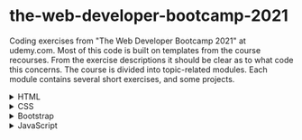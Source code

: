 # the-web-developer-bootcamp-2021

Coding exercises from "The Web Developer Bootcamp 2021" at udemy.com. 
Most of this code is built on templates from the course recourses. From the exercise descriptions it should be clear as to what code this concerns. The course is divided into topic-related modules. Each module contains several short exercises, and some projects. 

<details>
<summary>HTML</summary>
<br>

  <details>
  <summary>Exercises</summary>
  <br>

  ### Exercise 1 - Intro

  Given plain-text and a picture of a website.
  The task is, by using HTML, formating the text to match the given picture.

  ### Exercise 2 - Lists

  Given a plain-text list, the task is to make a list identical to the picture.

  ### Exercise 3 - Links & Images

  The task is simply to create a link and an image. 

  ### Exercise 4 - Entities & Semantics

  The task is to make a header with a sowman entity and a superscripted trademark entity.

  ### Exercise 5 - Tables

  Given the data, the task is to format a table using the elements table, thead, tbody, tr, th and td.

  ### Exercise 6 - Forms

  The task is to make a login-like page consisting of username and password inputs with placeholder texts, and a register-button.

  </details>

  <details>
  <summary>Projects</summary>
  <br>
  
  ### Marathon Registration Project

  The task is to make a registration form for a fictive fun run. Should include proper use of input types, labels, placeholders, etc...
  </details>


</details>

<details>
<summary>CSS</summary>
<br>

  <details>
  <summary>Exercises</summary>
  <br>

  ### Exercise 7 - Intro

  Given plain-text, format the text to match a given layout.

  ### Exercise 8 - Hipster Logo

  Format text to match the given specification.

  ### Exercise 9 - Basic Selectors

  Using selectors, format text to match the given specification.

  ### Exercise 10 - Descendent Combinators

  Using descendent combinators, format text to match the given specification.

  ### Exercise 11 - Checkerboard

  Given a colorless checkerboard, make even squares black and odd squares red.

  ### Exercise 12 - Box Model

  Format the given .css file to match the given image.

  </details>

</details>


<details>
<summary>Bootstrap</summary>
<br>

  <details>
  <summary>Exercises</summary>
  <br>

  ### Exercise 13 - Intro

  Given plain-text HTML, format the code to match the given image, using bootstrap.

  ### Exercise 13 - Grid Intro

  Using grid functionality, create a .html to match a the given image.
  
  
  </details>


</details>


<details>
<summary>JavaScript</summary>
<br>

  <details>
  <summary>Exercises</summary>
  <br>

  ### Exercise 15 - Variables

  Create two variables.

  ### Exercise 16 - Constants

  Define two constants

  ### Exercise 17 - Strings

  Create two strings.

  ### Exercise 18 - String Methods

  Use the .trim() and .toLowerCase() methods to change a string.

  ### Exercise 19 - More String Methods

  Use the .replace() and .slice() methods to alter a string.

  ### Exercise 20 - String Template Literals

  Create a string dipslaying the outcome of rolling two dice.

  ### Exercise 21 - Conditions

  Check if a number is even.

  ### Exercise 22 - More on Conditions

  Use if-else condtions to match the given set of rules.

  ### Exercise 23 - Nested Conditions

  Change the input value to activate the given condition.

  ### Exercise 24 - Logical AND

  Change the input value to active the given condition.

  ### Exercise 25 - Arrays

  Create an array containing 6 numbers.

  ### Exercise 26 - Array Access

  Change two elements in the given array.

  ### Exercise 27 - Pop/Push/Shift/Unshift

  Use the functions above to alter an array.

  ### Exercise 28 - Nested Arrays

  Update a value in a nested array.

  ### Exercise 29 - Object Literals

  Create an object containing the given data.

  ### Exercise 30 - Object Access

  Given an object, create a string containing information from that object.

  ### Exercise 31 - For-Loops Intro

  Make a loop that prints a sentence a given number of times.

  ### Exercise 32 - More on For-Loops Intro

  Using a loop, print down from 25 by increments of -5.

  ### Exercise 33 - Looping Over Arrays

  Loop through an array of strings and print every string in upper case.

  ### Exercise 34 - The For...Of-Loop

  Loop through an array of integers and print the square of each integer.
    
  ### Exercise 35 - Introduction to Functions
    
  Create a function that prints a "<3" and call it once.
  
  ### Exercise 36 - Introduction to Arguments
    
  Create a function that takes in a message as an argument and prints it three times.
    
  ### Exercise 37 - Multiple Arguments
  
  Create a function that takes in two numbers as arguments. If both numbers are '1', print "Snake Eyes!". If not, print "Not Snake Eyes!".
    
  ### Exercise 38 - Return Value
    
  Create a function that returns the product of its arguments.
    
  ### Exercise 39 - Conditional Return
    
  Create a function that returns 'true' if the input argument is above a threshold, and 'false' if it is not.
    
  ### Exercise 40 - Return Last Element
    
  Create a function that returns the last elements of an array. If the array is empty, return 'null'.
    
  ### Exercise 41 - Capitalize
    
  Create a function that capitilizes the first letter of the argument sentence.
    
  ### Exercise 42 - Array Sum
    
  Create a function that returns the sum of the argument array.
    
  </details>
  <details>
  <summary>Projects</summary>
  <br>

  ### Todo List

  A basic command line-driven todo list that supports adding, deleting and listing elements.
    
  </details>
  
  
  </details>


</details>
